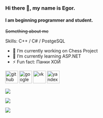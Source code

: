 ### Hi there 👋, my name is Egor.
#### I am beginning programmer and student.
~~Something about me~~

Skills: C++ / C# / PostgeSQL

- 🔭 I’m currently working on Chess Project 
- 🌱 I’m currently learning ASP.NET 
- ⚡ Fun fact: Панки ХОЙ 


[<img src='https://cdn.jsdelivr.net/npm/simple-icons@3.0.1/icons/github.svg' alt='github' height='40'>](https://github.com/bygorishe)  [<img src='https://cdn.jsdelivr.net/npm/simple-icons@3.0.1/icons/google.svg' alt='google' height='40'>](angrydogeee@gmail.com)  [<img src='https://cdn.jsdelivr.net/npm/simple-icons@3.0.1/icons/vk.svg' alt='vk' height='40'>](https://vk.com/bygorishe)  [<img src='https://cdn.jsdelivr.net/npm/simple-icons@3.0.1/icons/yandex.svg' alt='yandex' height='40'>](prise2010@yandex.ru)  

![](https://github-profile-summary-cards.vercel.app/api/cards/most-commit-language?username=bygorishe&theme=solarized_dark)

![](https://github-profile-summary-cards.vercel.app/api/cards/repos-per-language?username=bygorishe&theme=solarized_dark)

![](https://github-profile-summary-cards.vercel.app/api/cards/stats?username=bygorishe&theme=solarized_dark)
